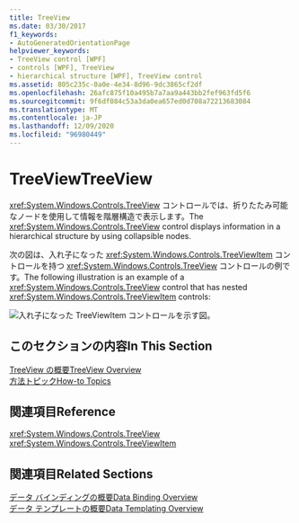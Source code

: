 ```yaml
---
title: TreeView
ms.date: 03/30/2017
f1_keywords:
- AutoGeneratedOrientationPage
helpviewer_keywords:
- TreeView control [WPF]
- controls [WPF], TreeView
- hierarchical structure [WPF], TreeView control
ms.assetid: 805c235c-0a0e-4e34-8d96-9dc3865cf2df
ms.openlocfilehash: 26afc875f10a495b7a7aa9a443bb2fef963fd5f6
ms.sourcegitcommit: 9f6df084c53a3da0ea657ed0d708a72213683084
ms.translationtype: MT
ms.contentlocale: ja-JP
ms.lasthandoff: 12/09/2020
ms.locfileid: "96980449"
---
```

# <a name="treeview"></a><span data-ttu-id="0623a-102">TreeView</span><span class="sxs-lookup"><span data-stu-id="0623a-102">TreeView</span></span>
<span data-ttu-id="0623a-103"><xref:System.Windows.Controls.TreeView> コントロールでは、折りたたみ可能なノードを使用して情報を階層構造で表示します。</span><span class="sxs-lookup"><span data-stu-id="0623a-103">The <xref:System.Windows.Controls.TreeView> control displays information in a hierarchical structure by using collapsible nodes.</span></span>  
  
 <span data-ttu-id="0623a-104">次の図は、入れ子になった <xref:System.Windows.Controls.TreeViewItem> コントロールを持つ <xref:System.Windows.Controls.TreeView> コントロールの例です。</span><span class="sxs-lookup"><span data-stu-id="0623a-104">The following illustration is an example of a <xref:System.Windows.Controls.TreeView> control that has nested <xref:System.Windows.Controls.TreeViewItem> controls:</span></span>  
  
 ![入れ子になった TreeViewItem コントロールを示す図。](./media/treeview/nested-treeviewitem-controls.jpg)  
  
## <a name="in-this-section"></a><span data-ttu-id="0623a-106">このセクションの内容</span><span class="sxs-lookup"><span data-stu-id="0623a-106">In This Section</span></span>  
 [<span data-ttu-id="0623a-107">TreeView の概要</span><span class="sxs-lookup"><span data-stu-id="0623a-107">TreeView Overview</span></span>](treeview-overview.md)  
 [<span data-ttu-id="0623a-108">方法トピック</span><span class="sxs-lookup"><span data-stu-id="0623a-108">How-to Topics</span></span>](treeview-how-to-topics.md)  
  
## <a name="reference"></a><span data-ttu-id="0623a-109">関連項目</span><span class="sxs-lookup"><span data-stu-id="0623a-109">Reference</span></span>  
 <xref:System.Windows.Controls.TreeView>  
  <xref:System.Windows.Controls.TreeViewItem>  
  
## <a name="related-sections"></a><span data-ttu-id="0623a-110">関連項目</span><span class="sxs-lookup"><span data-stu-id="0623a-110">Related Sections</span></span>  
 [<span data-ttu-id="0623a-111">データ バインディングの概要</span><span class="sxs-lookup"><span data-stu-id="0623a-111">Data Binding Overview</span></span>](/dotnet/desktop-wpf/data/data-binding-overview)  
  [<span data-ttu-id="0623a-112">データ テンプレートの概要</span><span class="sxs-lookup"><span data-stu-id="0623a-112">Data Templating Overview</span></span>](../data/data-templating-overview.md)
